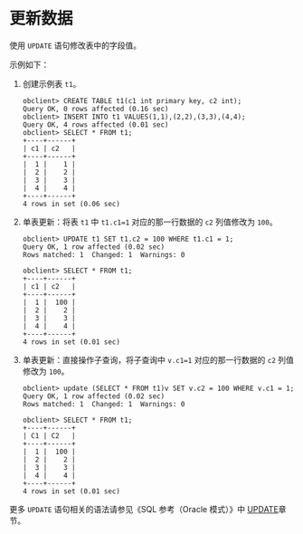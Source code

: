 更新数据 
=========================

使用 `UPDATE` 语句修改表中的字段值。

示例如下：

1. 创建示例表 `t1`。

       obclient> CREATE TABLE t1(c1 int primary key, c2 int);
       Query OK, 0 rows affected (0.16 sec)
       obclient> INSERT INTO t1 VALUES(1,1),(2,2),(3,3),(4,4);
       Query OK, 4 rows affected (0.01 sec)
       obclient> SELECT * FROM t1;
       +----+------+
       | c1 | c2   |
       +----+------+
       |  1 |    1 |
       |  2 |    2 |
       |  3 |    3 |
       |  4 |    4 |
       +----+------+
       4 rows in set (0.06 sec)

   

2. 单表更新：将表 `t1` 中 `t1.c1=1` 对应的那一行数据的 `c2` 列值修改为 `100`。

       obclient> UPDATE t1 SET t1.c2 = 100 WHERE t1.c1 = 1;
       Query OK, 1 row affected (0.02 sec)
       Rows matched: 1  Changed: 1  Warnings: 0
       
       obclient> SELECT * FROM t1;
       +----+------+
       | c1 | c2   |
       +----+------+
       |  1 |  100 |
       |  2 |    2 |
       |  3 |    3 |
       |  4 |    4 |
       +----+------+
       4 rows in set (0.01 sec)

   

3. 单表更新：直接操作子查询，将子查询中 `v.c1=1` 对应的那一行数据的 `c2` 列值修改为 `100`。

       obclient> update (SELECT * FROM t1)v SET v.c2 = 100 WHERE v.c1 = 1;
       Query OK, 1 row affected (0.02 sec)
       Rows matched: 1  Changed: 1  Warnings: 0
       
       obclient> SELECT * FROM t1;
       +----+------+
       | C1 | C2   |
       +----+------+
       |  1 |  100 |
       |  2 |    2 |
       |  3 |    3 |
       |  4 |    4 |
       +----+------+
       4 rows in set (0.01 sec)

   




更多 `UPDATE` 语句相关的语法请参见《SQL 参考（Oracle 模式）》中 [UPDATE](t1988765.html#topic-1988765)章节。
